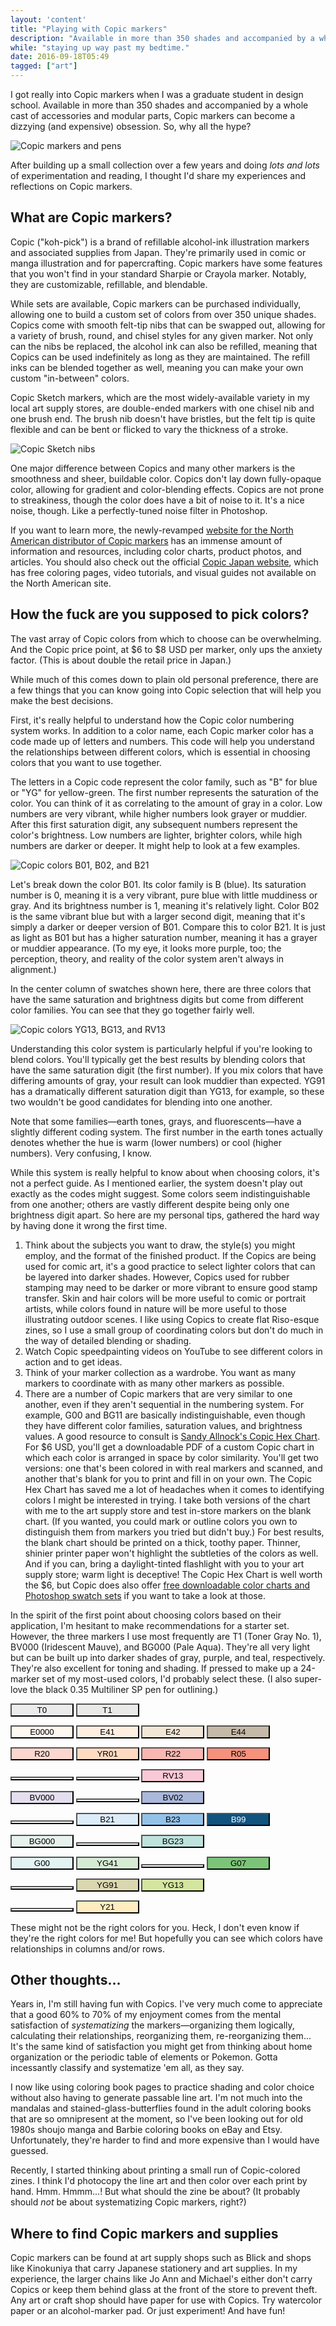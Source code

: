 ```yaml
---
layout: 'content'
title: "Playing with Copic markers"
description: "Available in more than 350 shades and accompanied by a whole cast of accessories and modular parts, Copic markers can become a dizzying (and expensive) obsession for artists. So, why all the hype? And how does one actually make sense of this Slightly Convoluted Marker System and get started?"
while: "staying up way past my bedtime."
date: 2016-09-18T05:49
tagged: ["art"]
---
```


I got really into Copic markers when I was a graduate student in design school. Available in more than 350 shades and accompanied by a whole cast of accessories and modular parts, Copic markers can become a dizzying (and expensive) obsession. So, why all the hype?

![Copic markers and pens](/img/copic1.JPG)

After building up a small collection over a few years and doing *lots and lots* of experimentation and reading, I thought I'd share my experiences and reflections on Copic markers.

## What are Copic markers?

Copic ("koh-pick") is a brand of refillable alcohol-ink illustration markers and associated supplies from Japan. They're primarily used in comic or manga illustration and for papercrafting. Copic markers have some features that you won't find in your standard Sharpie or Crayola marker. Notably, they are  customizable, refillable, and blendable.

While sets are available, Copic markers can be purchased individually, allowing one to build a custom set of colors from over 350 unique shades. Copics come with smooth felt-tip nibs that can be swapped out, allowing for a variety of brush, round, and chisel styles for any given marker. Not only can the nibs be replaced, the alcohol ink can also be refilled, meaning that Copics can be used indefinitely as long as they are maintained. The refill inks can be blended together as well, meaning you can make your own custom "in-between" colors.

Copic Sketch markers, which are the most widely-available variety in my local art supply stores, are double-ended markers with one chisel nib and one brush end. The brush nib doesn't have bristles, but the felt tip is quite flexible and can be bent or flicked to vary the thickness of a stroke.

![Copic Sketch nibs](/img/copic2.JPG)

One major difference between Copics and many other markers is the smoothness and sheer, buildable color. Copics don't lay down fully-opaque color, allowing for gradient and color-blending effects. Copics are not prone to streakiness, though the color does have a bit of noise to it. It's a nice noise, though. Like a perfectly-tuned noise filter in Photoshop.

If you want to learn more, the newly-revamped [website for the North American distributor of Copic markers](https://imaginationinternationalinc.com/copic/) has an immense amount of information and resources, including color charts, product photos, and articles. You should also check out the official [Copic Japan website](http://copic.jp/), which has free coloring pages, video tutorials, and visual guides not available on the North American site.

## How the fuck are you supposed to pick colors?

The vast array of Copic colors from which to choose can be overwhelming. And the Copic price point, at $6 to $8 USD per marker, only ups the anxiety factor. (This is about double the retail price in Japan.)

While much of this comes down to plain old personal preference, there are a few things that you can know going into Copic selection that will help you make the best decisions.

First, it's really helpful to understand how the Copic color numbering system works. In addition to a color name, each Copic marker color has a code made up of letters and numbers. This code will help you understand the relationships between different colors, which is essential in choosing colors that you want to use together.

The letters in a Copic code represent the color family, such as "B" for blue or "YG" for yellow-green. The first number represents the saturation of the color. You can think of it as correlating to the amount of gray in a color. Low numbers are very vibrant, while higher numbers look grayer or muddier. After this first saturation digit, any subsequent numbers represent the color's brightness. Low numbers are lighter, brighter colors, while high numbers are darker or deeper. It might help to look at a few examples.

![Copic colors B01, B02, and B21](/img/copic3.JPG)

Let's break down the color B01. Its color family is B (blue). Its saturation number is 0, meaning it is a very vibrant, pure blue with little muddiness or gray. And its brightness number is 1, meaning it's relatively light. Color B02 is the same vibrant blue but with a larger second digit, meaning that it's simply a darker or deeper version of B01. Compare this to color B21. It is just as light as B01 but has a higher saturation number, meaning it has a grayer or muddier appearance. (To my eye, it looks more purple, too; the perception, theory, and reality of the color system aren't always in alignment.)

In the center column of swatches shown here, there are three colors that have the same saturation and brightness digits but come from different color families. You can see that they go together fairly well.

![Copic colors YG13, BG13, and RV13](/img/copic4.JPG)

Understanding this color system is particularly helpful if you're looking to blend colors. You'll typically get the best results by blending colors that have the same saturation digit (the first number). If you mix colors that have differing amounts of gray, your result can look muddier than expected. YG91 has a dramatically different saturation digit than YG13, for example, so these two wouldn't be good candidates for blending into one another.

Note that some families&mdash;earth tones, grays, and fluorescents&mdash;have a slightly different coding system. The first number in the earth tones actually denotes whether the hue is warm (lower numbers) or cool (higher numbers). Very confusing, I know.

While this system is really helpful to know about when choosing colors, it's not a perfect guide. As I mentioned earlier, the system doesn't play out exactly as the codes might suggest. Some colors seem indistinguishable from one another; others are vastly different despite being only one brightness digit apart. So here are my personal tips, gathered the hard way by having done it wrong the first time.

1. Think about the subjects you want to draw, the style(s) you might employ, and the format of the finished product. If the Copics are being used for comic art, it's a good practice to select lighter colors that can be layered into darker shades. However, Copics used for rubber stamping may need to be darker or more vibrant to ensure good stamp transfer. Skin and hair colors will be more useful to comic or portrait artists, while colors found in nature will be more useful to those illustrating outdoor scenes. I like using Copics to create flat Riso-esque zines, so I use a small group of coordinating colors but don't do much in the way of detailed blending or shading.
2. Watch Copic speedpainting videos on YouTube to see different colors in action and to get ideas.
3. Think of your marker collection as a wardrobe. You want as many markers to coordinate with as many other markers as possible.
4. There are a number of Copic markers that are very similar to one another, even if they aren't sequential in the numbering system. For example, G00 and BG11 are basically indistinguishable, even though they have different color families, saturation values, and brightness values. A good resource to consult is [Sandy Allnock's Copic Hex Chart](http://sandyallnock.com/hexchart/). For $6 USD, you'll get a downloadable PDF of a custom Copic chart in which each color is arranged in space by color similarity. You'll get two versions: one that's been colored in with real markers and scanned, and another that's blank for you to print and fill in on your own. The Copic Hex Chart has saved me a lot of headaches when it comes to identifying colors I might be interested in trying. I take both versions of the chart with me to the art supply store and test in-store markers on the blank chart. (If you wanted, you could mark or outline colors you own to distinguish them from markers you tried but didn't buy.) For best results, the blank chart should be printed on a thick, toothy paper. Thinner, shinier printer paper won't highlight the subtleties of the colors as well. And if you can, bring a daylight-tinted flashlight with you to your art supply store; warm light is deceptive! The Copic Hex Chart is well worth the $6, but Copic does also offer [free downloadable color charts and Photoshop swatch sets](https://imaginationinternationalinc.com/copic/101/downloadable-resources/) if you want to take a look at those.

In the spirit of the first point about choosing colors based on their application, I'm hesitant to make recommendations for a starter set. However, the three markers I use most frequently are T1 (Toner Gray No. 1), BV000 (Iridescent Mauve), and BG000 (Pale Aqua). They're all very light but can be built up into darker shades of gray, purple, and teal, respectively. They're also excellent for toning and shading. If pressed to make up a 24-marker set of my most-used colors, I'd probably select these. (I also super-love the black 0.35 Multiliner SP pen for outlining.)

<button style="background-color:#EBEBEC; width:20%;">T0</button> <button style="background-color:#E9E9E7; width:20%;">T1</button> 

<button style="background-color:#FFF8F1; width:20%;">E0000</button> <button style="background-color:#FFEFE1; width:20%;">E41</button> <button style="background-color:#F2E6D6; width:20%;">E42</button> <button style="background-color:#C5B9A8; width:20%;">E44</button>

<button style="background-color:#FCD7D0; width:20%;">R20</button> <button style="background-color:#FEDAC1; width:20%;">YR01</button> <button style="background-color:#F9B7B2; width:20%;">R22</button> <button style="background-color:#F6917C; width:20%;">R05</button>

<button style="background-color:white; width:20%;"></button> <button style="background-color:white; width:20%;"></button> <button style="background-color:#FAC9D7; width:20%;">RV13</button> 

<button style="background-color:#E5DEEF; width:20%;">BV000</button> <button style="background-color:white; width:20%;"></button> <button style="background-color:#AAB8DB; width:20%;">BV02</button> 

<button style="background-color:white; width:20%;"></button> <button style="background-color:#DCECF9; width:20%;">B21</button> <button style="background-color:#93C2E9; width:20%;">B23</button> <button style="background-color:#10537E; color:white; width:20%;">B99</button>

<button style="background-color:#E6F3ED; width:20%;">BG000</button> <button style="background-color:white; width:20%;"></button> <button style="background-color:#BDE3DC; width:20%;">BG23</button>

<button style="background-color:#E3F3F3; width:20%;">G00</button> <button style="background-color:#D6EBD4; width:20%;">YG41</button> <button style="background-color:white; width:20%;"></button> <button style="background-color:#7CC578; width:20%;">G07</button>

<button style="background-color:white; width:20%;"></button> <button style="background-color:#DAD6AF; width:20%;">YG91</button> <button style="background-color:#D3E59E; width:20%;">YG13</button>

<button style="background-color:white; width:20%;"></button>  <button style="background-color:#FFECC0; width:20%;">Y21</button>

These might not be the right colors for you. Heck, I don't even know if they're the right colors for me! But hopefully you can see which colors have relationships in columns and/or rows.

## Other thoughts...

Years in, I'm still having fun with Copics. I've very much come to appreciate that a good 60% to 70% of my enjoyment comes from the mental satisfaction of *systematizing* the markers&mdash;organizing them logically, calculating their relationships, reorganizing them, re-reorganizing them... It's the same kind of satisfaction you might get from thinking about home organization or the periodic table of elements or Pokemon. Gotta incessantly classify and systematize 'em all, as they say.

I now like using coloring book pages to practice shading and color choice without also having to generate passable line art. I'm not much into the mandalas and stained-glass-butterflies found in the adult coloring books that are so omnipresent at the moment, so I've been looking out for old 1980s shoujo manga and Barbie coloring books on eBay and Etsy. Unfortunately, they're harder to find and more expensive than I would have guessed.

Recently, I started thinking about printing a small run of Copic-colored zines. I think I'd photocopy the line art and then color over each print by hand. Hmm. Hmmm...! But what should the zine be about? (It probably should *not* be about systematizing Copic markers, right?)

## Where to find Copic markers and supplies

Copic markers can be found at art supply shops such as Blick and shops like Kinokuniya that carry Japanese stationery and art supplies. In my experience, the larger chains like Jo Ann and Michael's either don't carry Copics or keep them behind glass at the front of the store to prevent theft. Any art or craft shop should have paper for use with Copics. Try watercolor paper or an alcohol-marker pad. Or just experiment! And have fun!